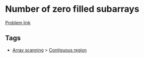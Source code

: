 # Number of zero filled subarrays

[Problem link](https://leetcode.com/problems/number-of-zero-filled-subarrays)

## Tags

* [Array scanning](/README.md#Array_scanning) > [Contiguous region](/README.md#Array_scanning-Contiguous_region)
